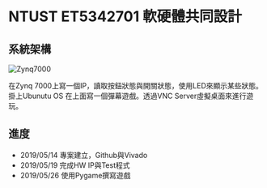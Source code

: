 # NTUST ET5342701 軟硬體共同設計
## 系統架構
![Zynq7000](http://zedboard.org/sites/default/files/styles/product_slider/public/product/ZedBoard_RevA_sideA_0_0.png?itok=lslF6leb)

在Zynq 7000上寫一個IP，讀取按鈕狀態與開關狀態，使用LED來顯示某些狀態。
掛上Ubunutu OS 在上面寫一個彈幕遊戲。透過VNC Server虛擬桌面來進行遊玩。

## 進度
* 2019/05/14 專案建立，Github與Vivado
* 2019/05/19 完成HW IP與Test程式
* 2019/05/26 使用Pygame撰寫遊戲
